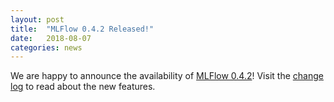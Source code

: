```yaml
---
layout: post
title:  "MLFlow 0.4.2 Released!"
date:   2018-08-07
categories: news
---
```


We are happy to announce the availability of [MLFlow 0.4.2](https://github.com/mlflow/mlflow/releases/tag/v0.4.2)! Visit the [change log](https://github.com/mlflow/mlflow/blob/master/CHANGELOG.rst#042-2018-08-07) to read about the new features.
